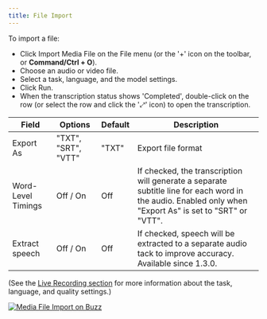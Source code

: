 ```yaml
---
title: File Import
---
```


To import a file:

- Click Import Media File on the File menu (or the '+' icon on the toolbar, or **Command/Ctrl + O**).
- Choose an audio or video file.
- Select a task, language, and the model settings.
- Click Run.
- When the transcription status shows 'Completed', double-click on the row (or select the row and click the '⤢' icon) to
  open the transcription.

| Field              | Options             | Default | Description                                                                                                                                              |
| ------------------ | ------------------- | ------- | -------------------------------------------------------------------------------------------------------------------------------------------------------- |
| Export As          | "TXT", "SRT", "VTT" | "TXT"   | Export file format                                                                                                                                       |
| Word-Level Timings | Off / On            | Off     | If checked, the transcription will generate a separate subtitle line for each word in the audio. Enabled only when "Export As" is set to "SRT" or "VTT". |
| Extract speech     | Off / On            | Off     | If checked, speech will be extracted to a separate audio tack to improve accuracy. Available since 1.3.0.                                                |

(See the [Live Recording section](https://chidiwilliams.github.io/buzz/docs/usage/live_recording) for more information about the task, language, and quality settings.)

[![Media File Import on Buzz](https://cdn.loom.com/sessions/thumbnails/cf263b099ac3481082bb56d19b7c87fe-with-play.gif)](https://www.loom.com/share/cf263b099ac3481082bb56d19b7c87fe "Media File Import on Buzz")
